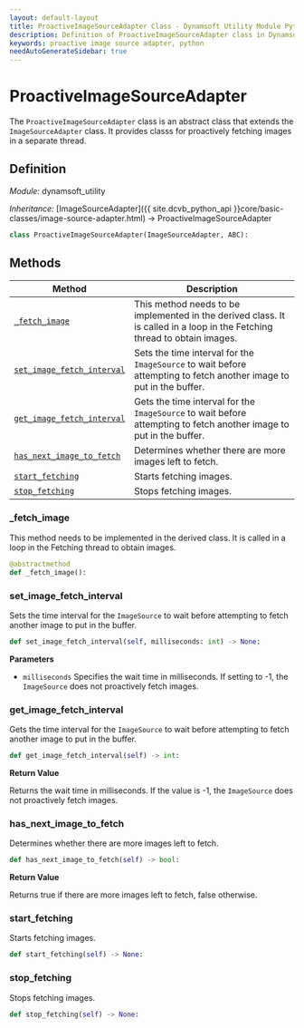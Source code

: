 ```yaml
---
layout: default-layout
title: ProactiveImageSourceAdapter Class - Dynamsoft Utility Module Python Edition API Reference
description: Definition of ProactiveImageSourceAdapter class in Dynamsoft Utility Module Python Edition.
keywords: proactive image source adapter, python
needAutoGenerateSidebar: true
---
```


# ProactiveImageSourceAdapter

The `ProactiveImageSourceAdapter` class is an abstract class that extends the `ImageSourceAdapter` class. It provides classs for proactively fetching images in a separate thread.

## Definition

*Module:* dynamsoft_utility

*Inheritance:* [ImageSourceAdapter]({{ site.dcvb_python_api }}core/basic-classes/image-source-adapter.html) -> ProactiveImageSourceAdapter

```python
class ProactiveImageSourceAdapter(ImageSourceAdapter, ABC):
```

## Methods

| Method               | Description |
|----------------------|-------------|
| [`_fetch_image`](#_fetch_image) | This method needs to be implemented in the derived class. It is called in a loop in the Fetching thread to obtain images.|
| [`set_image_fetch_interval`](#set_image_fetch_interval) | Sets the time interval for the `ImageSource` to wait before attempting to fetch another image to put in the buffer. |
| [`get_image_fetch_interval`](#get_image_fetch_interval) | Gets the time interval for the `ImageSource` to wait before attempting to fetch another image to put in the buffer. |
| [`has_next_image_to_fetch`](#has_next_image_to_fetch) | Determines whether there are more images left to fetch. |
| [`start_fetching`](#start_fetching) | Starts fetching images. |
| [`stop_fetching`](#stop_fetching) | Stops fetching images. |

### _fetch_image

This method needs to be implemented in the derived class. It is called in a loop in the Fetching thread to obtain images.

```python
@abstractmethod
def _fetch_image():
```

### set_image_fetch_interval

Sets the time interval for the `ImageSource` to wait before attempting to fetch another image to put in the buffer.

```python
def set_image_fetch_interval(self, milliseconds: int) -> None:
```

**Parameters**

- `milliseconds` Specifies the wait time in milliseconds. If setting to -1, the `ImageSource` does not proactively fetch images.

### get_image_fetch_interval

Gets the time interval for the `ImageSource` to wait before attempting to fetch another image to put in the buffer.

```python
def get_image_fetch_interval(self) -> int:
```

**Return Value**

Returns the wait time in milliseconds. If the value is -1, the `ImageSource` does not proactively fetch images.

### has_next_image_to_fetch

Determines whether there are more images left to fetch.

```python
def has_next_image_to_fetch(self) -> bool:
```

**Return Value**

Returns true if there are more images left to fetch, false otherwise.

### start_fetching

Starts fetching images.

```python
def start_fetching(self) -> None:
```

### stop_fetching

Stops fetching images.

```python
def stop_fetching(self) -> None:
```
